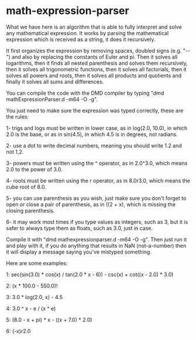# math-expression-parser
What we have here is an algorithm that is able to fully interpret and solve any mathematical expression. It works by parsing the mathematical expression which is received as a string, it does it recursively.

It first organizes the expression by removing spaces, doubled signs (e.g. "--") and also by replacing the constants of Euler and pi. Then it solves all logarithms, then it finds all nested parenthesis and solves them recursively, then it solves all trigonometric functions, then it solves all factorials, then it solves all powers and roots, then it solves all products and quotients and finally it solves all sums and differences.

You can compile the code with the DMD compiler by typing "dmd mathExpressionParser.d -m64 -O -g".

You just need to make sure the expression was typed correctly, these are the rules:

1- trigs and logs must be written in lower case, as in log(2.0, 10.0), in which 2.0 is the base, or as in sin(4.5), in which 4.5 is in degrees, not radians.

2- use a dot to write decimal numbers, meaning you should write 1.2 and not 1,2.

3- powers must be written using the ^ operator, as in 2.0^3.0, which means 2.0 to the power of 3.0.

4- roots must be written using the r operator, as in 8.0r3.0, which means the cube root of 8.0.

5- you can use parenthesis as you wish, just make sure you don't forget to open or close a pair of parenthesis, as in ((2 + x), which is missing the closing parenthesis.

6- it may work most times if you type values as integers, such as 3, but it is safer to always type them as floats, such as 3.0, just in case.

Compile it with "dmd mathexpressionparser.d -m64 -O -g". Then just run it and play with it, if you do anything that results in NaN (not-a-number) then it will display a message saying you've mistyped something.

Here are some examples:

1: sec(sin(3.0) * cos(x) / tan(2.0 * x - 6)) - csc(x) + cot((x - 2.0) * 3.0)

2: (x * 100.0 - 550.0)!

3: 3.0 * log(2.0, x) - 4.5

4: 3.0 ^ x - e / (x ^ e)

5: (8.0 - x + pi) * x - ((x + 7.0) * 2.0)

6: (-x)r2.0
